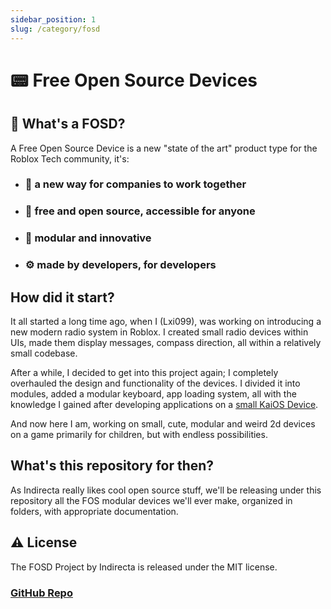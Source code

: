 ```yaml
---
sidebar_position: 1
slug: /category/fosd
---
```


# 📟 Free Open Source Devices

## 📖 What's a FOSD?
A Free Open Source Device is a new "state of the art" product type for the Roblox Tech community, it's:
 - ### 💼 a new way for companies to work together
 - ### 🌻 free and open source, accessible for anyone
 - ### 🧩 modular and innovative
 - ### ⚙️ made by developers, for developers

## How did it start?
It all started a long time ago, when I (Lxi099), was working on introducing a new modern radio system in Roblox. I created small radio devices within UIs, made them display messages, compass direction, all within a relatively small codebase.

After a while, I decided to get into this project again; I completely overhauled the design and functionality of the devices. I divided it into modules, added a modular keyboard, app loading system, all with the knowledge I gained after developing applications on a [small KaiOS Device](https://www.kaiostech.com/devices/nokia-800-tough/).

And now here I am, working on small, cute, modular and weird 2d devices on a game primarily for children, but with endless possibilities.

## What's this repository for then?
As Indirecta really likes cool open source stuff, we'll be releasing under this repository all the FOS modular devices we'll ever make, organized in folders, with appropriate documentation.

## ⚠️ License

The FOSD Project by Indirecta is released under the MIT license.

### [GitHub Repo](https://github.com/Indirecta-Technologies/fosd)